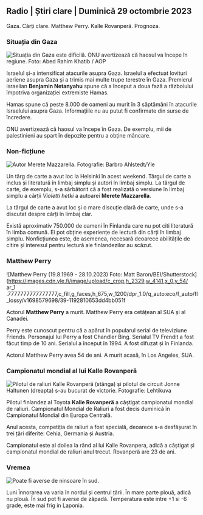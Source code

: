 ## Radio \| Știri clare \| Duminică 29 octombrie 2023

Gaza. Cărți clare. Matthew Perry. Kalle Rovanperä. Prognoza.

### Situația din Gaza

![Situația din Gaza este dificilă. ONU avertizează că haosul va începe în regiune. Foto: Abed Rahim Khatib / AOP](https://images.cdn.yle.fi/image/upload/c_crop,h_3780,w_6720,x_0,y_700/ar_1.7777777777777777,c_fill,g_faces,h_1270,w_1270./q_auto:eco/f_auto/fl_lossy/v1698587757/39-1192921653e641fc4a70)

Israelul și-a intensificat atacurile asupra Gaza. Israelul a efectuat lovituri aeriene asupra Gaza și a trimis mai multe trupe terestre în Gaza. Premierul israelian **Benjamin Netanyahu** spune că a început a doua fază a războiului împotriva organizației extremiste Hamas.

Hamas spune că peste 8.000 de oameni au murit în 3 săptămâni în atacurile Israelului asupra Gaza. Informațiile nu au putut fi confirmate din surse de încredere.

ONU avertizează că haosul va începe în Gaza. De exemplu, mii de palestinieni au spart în depozite pentru a obține mâncare.

### Non-ficțiune

![Autor Merete Mazzarella. Fotografie: Barbro Ahlstedt/Yle](https://images.cdn.yle.fi/image/upload/c_crop,h_3159,w_5616,x_0,y_0/ar_1.7777777777777777,c_fill,g_faces,h_671.0,w_670.q_auto:eco/f_auto/fl_lossy/v1620995152/39-806292609e6be113e02)

Un târg de carte a avut loc la Helsinki în acest weekend. Târgul de carte a inclus și literatură în limbaj simplu și autori în limbaj simplu. La târgul de carte, de exemplu, s-a sărbătorit că a fost realizată o versiune în limbaj simplu a cărții *Violetti hetki* a autoarei **Merete Mazzarella**.

La târgul de carte a avut loc și o mare discuție clară de carte, unde s-a discutat despre cărți în limbaj clar.

Există aproximativ 750.000 de oameni în Finlanda care nu pot citi literatură în limba comună. Ei pot obține experiențe de lectură din cărți în limbaj simplu. Nonficțiunea este, de asemenea, necesară deoarece abilitățile de citire și interesul pentru lectură ale finlandezilor au scăzut.

### Matthew Perry

![Matthew Perry (19.8.1969 - 28.10.2023) Foto: Matt Baron/BEI/Shutterstock](https://images.cdn.yle.fi/image/upload/c_crop,h_2329,w_4141,x_0,y_54/ ar_1 .7777777777777777,c_fill,g_faces,h_675,w_1200/dpr_1.0/q_auto:eco/f_auto/fl_lossy/v1698579698/39-1192810653dd4bb051f

Actorul **Matthew Perry** a murit. Matthew Perry era cetățean al SUA și al Canadei.

Perry este cunoscut pentru că a apărut în popularul serial de televiziune Friends. Personajul lui Perry a fost Chandler Bing. Serialul TV Frendit a fost făcut timp de 10 ani. Serialul a început în 1994. A fost difuzat și în Finlanda.

Actorul Matthew Perry avea 54 de ani. A murit acasă, în Los Angeles, SUA.

### Campionatul mondial al lui Kalle Rovanperä

![Pilotul de raliuri Kalle Rovanperä (stânga) și pilotul de circuit Jonne Haltunen (dreapta) s-au bucurat de victorie. Fotografie: Lehtikuva](https://images.cdn.yle.fi/image/upload/c_crop,h_2406,w_4278,x_0,y_445/ar_1.77777777777777,c_fill,g_faces,h_675,w_qr_auto:0d/qr_auto./f_auto/fl_lossy/v1698587806/39-1192922653e645d852bc)

Pilotul finlandez al Toyota **Kalle Rovanperä** a câștigat campionatul mondial de raliuri. Campionatul Mondial de Raliuri a fost decis duminică în Campionatul Mondial din Europa Centrală.

Anul acesta, competiția de raliuri a fost specială, deoarece s-a desfășurat în trei țări diferite: Cehia, Germania și Austria.

Campionatul este al doilea la rând al lui Kalle Rovanpera, adică a câștigat și campionatul mondial de raliuri anul trecut. Rovanperä are 23 de ani.

### Vremea

![Poate fi averse de ninsoare în sud.](https://images.cdn.yle.fi/image/upload/c_crop,h_1080,w_1919,x_0,y_0/ar_1.7777777777777777,c_fill,g_faces,h_1270,w_1275/dpr_1.0/q_auto:eco/f_auto/fl_lossy/v1698594490/39-1192967653e7ea05e07b)

Luni Înnorarea va varia în nordul și centrul țării. În mare parte plouă, adică nu plouă. În sud pot fi averse de zăpadă. Temperatura este intre +1 si -6 grade, este mai frig in Laponia.